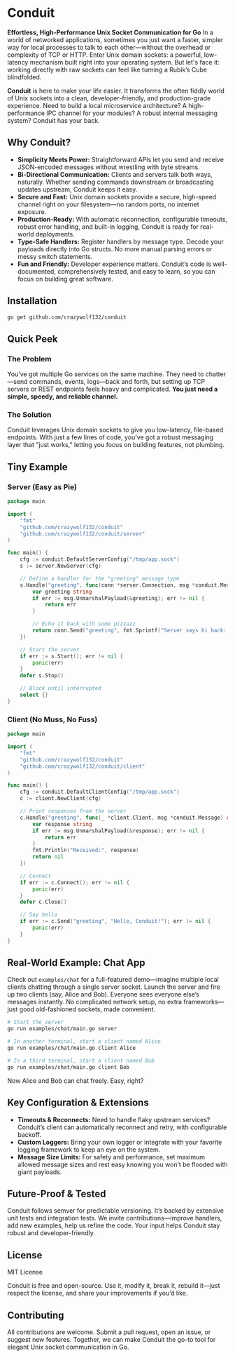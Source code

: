 # Conduit

**Effortless, High-Performance Unix Socket Communication for Go**
In a world of networked applications, sometimes you just want a faster, simpler way for local processes to talk to each other—without the overhead or complexity of TCP or HTTP. Enter Unix domain sockets: a powerful, low-latency mechanism built right into your operating system. But let's face it: working directly with raw sockets can feel like turning a Rubik’s Cube blindfolded.

**Conduit** is here to make your life easier. It transforms the often fiddly world of Unix sockets into a clean, developer-friendly, and production-grade experience. Need to build a local microservice architecture? A high-performance IPC channel for your modules? A robust internal messaging system? Conduit has your back.

## Why Conduit?
- **Simplicity Meets Power:** Straightforward APIs let you send and receive JSON-encoded messages without wrestling with byte streams.
- **Bi-Directional Communication:** Clients and servers talk both ways, naturally. Whether sending commands downstream or broadcasting updates upstream, Conduit keeps it easy.
- **Secure and Fast:** Unix domain sockets provide a secure, high-speed channel right on your filesystem—no random ports, no internet exposure.
- **Production-Ready:** With automatic reconnection, configurable timeouts, robust error handling, and built-in logging, Conduit is ready for real-world deployments.
- **Type-Safe Handlers:** Register handlers by message type. Decode your payloads directly into Go structs. No more manual parsing errors or messy switch statements.
- **Fun and Friendly:** Developer experience matters. Conduit’s code is well-documented, comprehensively tested, and easy to learn, so you can focus on building great software.

## Installation

```bash
go get github.com/crazywolf132/conduit
```

## Quick Peek

### The Problem

You’ve got multiple Go services on the same machine. They need to chatter—send commands, events, logs—back and forth, but setting up TCP servers or REST endpoints feels heavy and complicated. **You just need a simple, speedy, and reliable channel.**

### The Solution

Conduit leverages Unix domain sockets to give you low-latency, file-based endpoints. With just a few lines of code, you’ve got a robust messaging layer that "just works," letting you focus on building features, not plumbing.

## Tiny Example

### Server (Easy as Pie)

```go
package main

import (
    "fmt"
    "github.com/crazywolf132/conduit"
    "github.com/crazywolf132/conduit/server"
)

func main() {
    cfg := conduit.DefaultServerConfig("/tmp/app.sock")
    s := server.NewServer(cfg)

    // Define a handler for the "greeting" message type
    s.Handle("greeting", func(conn *server.Connection, msg *conduit.Message) error {
        var greeting string
        if err := msg.UnmarshalPayload(&greeting); err != nil {
            return err
        }

        // Echo it back with some pizzazz
        return conn.Send("greeting", fmt.Sprintf("Server says hi back: %s", greeting))
    })

    // Start the server
    if err := s.Start(); err != nil {
        panic(err)
    }
    defer s.Stop()

    // Block until interrupted
    select {}
}
```

### Client (No Muss, No Fuss)

```go
package main

import (
    "fmt"
    "github.com/crazywolf132/conduit"
    "github.com/crazywolf132/conduit/client"
)

func main() {
    cfg := conduit.DefaultClientConfig("/tmp/app.sock")
    c := client.NewClient(cfg)

    // Print responses from the server
    c.Handle("greeting", func(_ *client.Client, msg *conduit.Message) error {
        var response string
        if err := msg.UnmarshalPayload(&response); err != nil {
            return err
        }
        fmt.Println("Received:", response)
        return nil
    })

    // Connect
    if err := c.Connect(); err != nil {
        panic(err)
    }
    defer c.Close()

    // Say hello
    if err := c.Send("greeting", "Hello, Conduit!"); err != nil {
        panic(err)
    }
}

```

## Real-World Example: Chat App

Check out `examples/chat` for a full-featured demo—imagine multiple local clients chatting through a single server socket. Launch the server and fire up two clients (say, Alice and Bob). Everyone sees everyone else’s messages instantly. No complicated network setup, no extra frameworks—just good old-fashioned sockets, made convenient.

```bash
# Start the server
go run examples/chat/main.go server

# In another terminal, start a client named Alice
go run examples/chat/main.go client Alice

# In a third terminal, start a client named Bob
go run examples/chat/main.go client Bob

```
Now Alice and Bob can chat freely. Easy, right?

## Key Configuration & Extensions

- **Timeouts & Reconnects:** Need to handle flaky upstream services? Conduit’s client can automatically reconnect and retry, with configurable backoff.
- **Custom Loggers:** Bring your own logger or integrate with your favorite logging framework to keep an eye on the system.
- **Message Size Limits:** For safety and performance, set maximum allowed message sizes and rest easy knowing you won’t be flooded with giant payloads.

## Future-Proof & Tested

Conduit follows semver for predictable versioning. It’s backed by extensive unit tests and integration tests. We invite contributions—improve handlers, add new examples, help us refine the code. Your input helps Conduit stay robust and developer-friendly.


## License
MIT License

Conduit is free and open-source. Use it, modify it, break it, rebuild it—just respect the license, and share your improvements if you’d like.

## Contributing

All contributions are welcome. Submit a pull request, open an issue, or suggest new features. Together, we can make Conduit the go-to tool for elegant Unix socket communication in Go.

